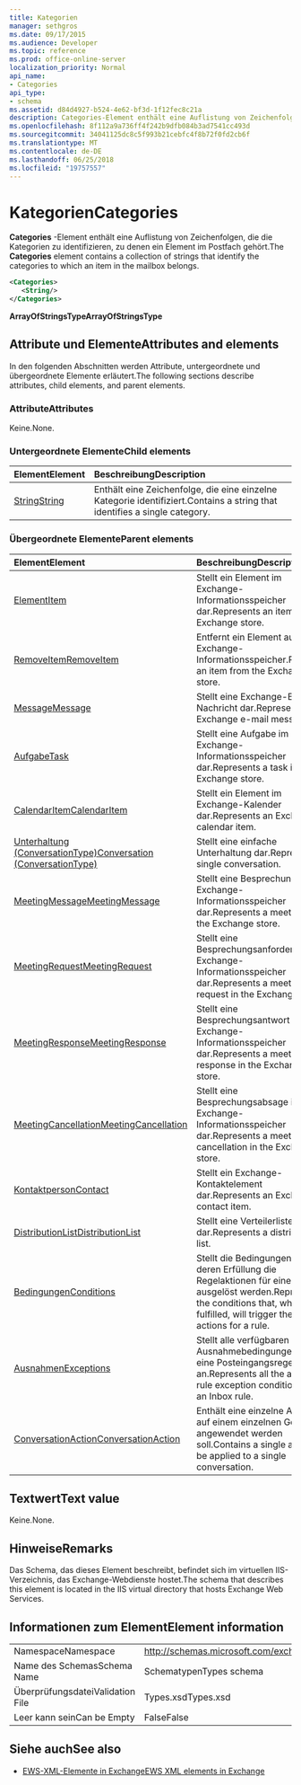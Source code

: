 ```yaml
---
title: Kategorien
manager: sethgros
ms.date: 09/17/2015
ms.audience: Developer
ms.topic: reference
ms.prod: office-online-server
localization_priority: Normal
api_name:
- Categories
api_type:
- schema
ms.assetid: d84d4927-b524-4e62-bf3d-1f12fec8c21a
description: Categories-Element enthält eine Auflistung von Zeichenfolgen, die die Kategorien zu identifizieren, zu denen ein Element im Postfach gehört.
ms.openlocfilehash: 8f112a9a736ff4f242b9dfb084b3ad7541cc493d
ms.sourcegitcommit: 34041125dc8c5f993b21cebfc4f8b72f0fd2cb6f
ms.translationtype: MT
ms.contentlocale: de-DE
ms.lasthandoff: 06/25/2018
ms.locfileid: "19757557"
---
```

# <a name="categories"></a><span data-ttu-id="08c29-103">Kategorien</span><span class="sxs-lookup"><span data-stu-id="08c29-103">Categories</span></span>

<span data-ttu-id="08c29-104">**Categories** -Element enthält eine Auflistung von Zeichenfolgen, die die Kategorien zu identifizieren, zu denen ein Element im Postfach gehört.</span><span class="sxs-lookup"><span data-stu-id="08c29-104">The **Categories** element contains a collection of strings that identify the categories to which an item in the mailbox belongs.</span></span> 
  
```XML
<Categories>
   <String/>
</Categories>
```

 <span data-ttu-id="08c29-105">**ArrayOfStringsType**</span><span class="sxs-lookup"><span data-stu-id="08c29-105">**ArrayOfStringsType**</span></span>
## <a name="attributes-and-elements"></a><span data-ttu-id="08c29-106">Attribute und Elemente</span><span class="sxs-lookup"><span data-stu-id="08c29-106">Attributes and elements</span></span>

<span data-ttu-id="08c29-107">In den folgenden Abschnitten werden Attribute, untergeordnete und übergeordnete Elemente erläutert.</span><span class="sxs-lookup"><span data-stu-id="08c29-107">The following sections describe attributes, child elements, and parent elements.</span></span>
  
### <a name="attributes"></a><span data-ttu-id="08c29-108">Attribute</span><span class="sxs-lookup"><span data-stu-id="08c29-108">Attributes</span></span>

<span data-ttu-id="08c29-109">Keine.</span><span class="sxs-lookup"><span data-stu-id="08c29-109">None.</span></span>
  
### <a name="child-elements"></a><span data-ttu-id="08c29-110">Untergeordnete Elemente</span><span class="sxs-lookup"><span data-stu-id="08c29-110">Child elements</span></span>

|<span data-ttu-id="08c29-111">**Element**</span><span class="sxs-lookup"><span data-stu-id="08c29-111">**Element**</span></span>|<span data-ttu-id="08c29-112">**Beschreibung**</span><span class="sxs-lookup"><span data-stu-id="08c29-112">**Description**</span></span>|
|:-----|:-----|
|[<span data-ttu-id="08c29-113">String</span><span class="sxs-lookup"><span data-stu-id="08c29-113">String</span></span>](string.md) <br/> |<span data-ttu-id="08c29-114">Enthält eine Zeichenfolge, die eine einzelne Kategorie identifiziert.</span><span class="sxs-lookup"><span data-stu-id="08c29-114">Contains a string that identifies a single category.</span></span>  <br/> |
   
### <a name="parent-elements"></a><span data-ttu-id="08c29-115">Übergeordnete Elemente</span><span class="sxs-lookup"><span data-stu-id="08c29-115">Parent elements</span></span>

|<span data-ttu-id="08c29-116">**Element**</span><span class="sxs-lookup"><span data-stu-id="08c29-116">**Element**</span></span>|<span data-ttu-id="08c29-117">**Beschreibung**</span><span class="sxs-lookup"><span data-stu-id="08c29-117">**Description**</span></span>|
|:-----|:-----|
|[<span data-ttu-id="08c29-118">Element</span><span class="sxs-lookup"><span data-stu-id="08c29-118">Item</span></span>](item.md) <br/> |<span data-ttu-id="08c29-119">Stellt ein Element im Exchange-Informationsspeicher dar.</span><span class="sxs-lookup"><span data-stu-id="08c29-119">Represents an item in the Exchange store.</span></span>  <br/> |
|[<span data-ttu-id="08c29-120">RemoveItem</span><span class="sxs-lookup"><span data-stu-id="08c29-120">RemoveItem</span></span>](removeitem.md) <br/> |<span data-ttu-id="08c29-121">Entfernt ein Element aus dem Exchange-Informationsspeicher.</span><span class="sxs-lookup"><span data-stu-id="08c29-121">Removes an item from the Exchange store.</span></span>  <br/> |
|[<span data-ttu-id="08c29-122">Message</span><span class="sxs-lookup"><span data-stu-id="08c29-122">Message</span></span>](message-ex15websvcsotherref.md) <br/> |<span data-ttu-id="08c29-123">Stellt eine Exchange-E-Mail-Nachricht dar.</span><span class="sxs-lookup"><span data-stu-id="08c29-123">Represents an Exchange e-mail message.</span></span>  <br/> |
|[<span data-ttu-id="08c29-124">Aufgabe</span><span class="sxs-lookup"><span data-stu-id="08c29-124">Task</span></span>](task.md) <br/> |<span data-ttu-id="08c29-125">Stellt eine Aufgabe im Exchange-Informationsspeicher dar.</span><span class="sxs-lookup"><span data-stu-id="08c29-125">Represents a task in the Exchange store.</span></span>  <br/> |
|[<span data-ttu-id="08c29-126">CalendarItem</span><span class="sxs-lookup"><span data-stu-id="08c29-126">CalendarItem</span></span>](calendaritem.md) <br/> |<span data-ttu-id="08c29-127">Stellt ein Element im Exchange-Kalender dar.</span><span class="sxs-lookup"><span data-stu-id="08c29-127">Represents an Exchange calendar item.</span></span>  <br/> |
|[<span data-ttu-id="08c29-128">Unterhaltung (ConversationType)</span><span class="sxs-lookup"><span data-stu-id="08c29-128">Conversation (ConversationType)</span></span>](conversation-conversationtype.md) <br/> |<span data-ttu-id="08c29-129">Stellt eine einfache Unterhaltung dar.</span><span class="sxs-lookup"><span data-stu-id="08c29-129">Represents a single conversation.</span></span>  <br/> |
|[<span data-ttu-id="08c29-130">MeetingMessage</span><span class="sxs-lookup"><span data-stu-id="08c29-130">MeetingMessage</span></span>](meetingmessage.md) <br/> |<span data-ttu-id="08c29-131">Stellt eine Besprechung im Exchange-Informationsspeicher dar.</span><span class="sxs-lookup"><span data-stu-id="08c29-131">Represents a meeting in the Exchange store.</span></span>  <br/> |
|[<span data-ttu-id="08c29-132">MeetingRequest</span><span class="sxs-lookup"><span data-stu-id="08c29-132">MeetingRequest</span></span>](meetingrequest.md) <br/> |<span data-ttu-id="08c29-133">Stellt eine Besprechungsanforderung im Exchange-Informationsspeicher dar.</span><span class="sxs-lookup"><span data-stu-id="08c29-133">Represents a meeting request in the Exchange store.</span></span>  <br/> |
|[<span data-ttu-id="08c29-134">MeetingResponse</span><span class="sxs-lookup"><span data-stu-id="08c29-134">MeetingResponse</span></span>](meetingresponse.md) <br/> |<span data-ttu-id="08c29-135">Stellt eine Besprechungsantwort im Exchange-Informationsspeicher dar.</span><span class="sxs-lookup"><span data-stu-id="08c29-135">Represents a meeting response in the Exchange store.</span></span>  <br/> |
|[<span data-ttu-id="08c29-136">MeetingCancellation</span><span class="sxs-lookup"><span data-stu-id="08c29-136">MeetingCancellation</span></span>](meetingcancellation.md) <br/> |<span data-ttu-id="08c29-137">Stellt eine Besprechungsabsage im Exchange-Informationsspeicher dar.</span><span class="sxs-lookup"><span data-stu-id="08c29-137">Represents a meeting cancellation in the Exchange store.</span></span>  <br/> |
|[<span data-ttu-id="08c29-138">Kontaktperson</span><span class="sxs-lookup"><span data-stu-id="08c29-138">Contact</span></span>](contact.md) <br/> |<span data-ttu-id="08c29-139">Stellt ein Exchange-Kontaktelement dar.</span><span class="sxs-lookup"><span data-stu-id="08c29-139">Represents an Exchange contact item.</span></span>  <br/> |
|[<span data-ttu-id="08c29-140">DistributionList</span><span class="sxs-lookup"><span data-stu-id="08c29-140">DistributionList</span></span>](distributionlist.md) <br/> |<span data-ttu-id="08c29-141">Stellt eine Verteilerliste dar.</span><span class="sxs-lookup"><span data-stu-id="08c29-141">Represents a distribution list.</span></span>  <br/> |
|[<span data-ttu-id="08c29-142">Bedingungen</span><span class="sxs-lookup"><span data-stu-id="08c29-142">Conditions</span></span>](conditions.md) <br/> |<span data-ttu-id="08c29-143">Stellt die Bedingungen dar, bei deren Erfüllung die Regelaktionen für eine Regel ausgelöst werden.</span><span class="sxs-lookup"><span data-stu-id="08c29-143">Represents the conditions that, when fulfilled, will trigger the rule actions for a rule.</span></span>  <br/> |
|[<span data-ttu-id="08c29-144">Ausnahmen</span><span class="sxs-lookup"><span data-stu-id="08c29-144">Exceptions</span></span>](exceptions.md) <br/> |<span data-ttu-id="08c29-145">Stellt alle verfügbaren Regel Ausnahmebedingungen für eine Posteingangsregel an.</span><span class="sxs-lookup"><span data-stu-id="08c29-145">Represents all the available rule exception conditions for an Inbox rule.</span></span>  <br/> |
|[<span data-ttu-id="08c29-146">ConversationAction</span><span class="sxs-lookup"><span data-stu-id="08c29-146">ConversationAction</span></span>](conversationaction.md) <br/> |<span data-ttu-id="08c29-147">Enthält eine einzelne Aktion auf einem einzelnen Gespräch angewendet werden soll.</span><span class="sxs-lookup"><span data-stu-id="08c29-147">Contains a single action to be applied to a single conversation.</span></span>  <br/> |
   
## <a name="text-value"></a><span data-ttu-id="08c29-148">Textwert</span><span class="sxs-lookup"><span data-stu-id="08c29-148">Text value</span></span>

<span data-ttu-id="08c29-149">Keine.</span><span class="sxs-lookup"><span data-stu-id="08c29-149">None.</span></span>
  
## <a name="remarks"></a><span data-ttu-id="08c29-150">Hinweise</span><span class="sxs-lookup"><span data-stu-id="08c29-150">Remarks</span></span>

<span data-ttu-id="08c29-151">Das Schema, das dieses Element beschreibt, befindet sich im virtuellen IIS-Verzeichnis, das Exchange-Webdienste hostet.</span><span class="sxs-lookup"><span data-stu-id="08c29-151">The schema that describes this element is located in the IIS virtual directory that hosts Exchange Web Services.</span></span>
  
## <a name="element-information"></a><span data-ttu-id="08c29-152">Informationen zum Element</span><span class="sxs-lookup"><span data-stu-id="08c29-152">Element information</span></span>

|||
|:-----|:-----|
|<span data-ttu-id="08c29-153">Namespace</span><span class="sxs-lookup"><span data-stu-id="08c29-153">Namespace</span></span>  <br/> |http://schemas.microsoft.com/exchange/services/2006/types  <br/> |
|<span data-ttu-id="08c29-154">Name des Schemas</span><span class="sxs-lookup"><span data-stu-id="08c29-154">Schema Name</span></span>  <br/> |<span data-ttu-id="08c29-155">Schematypen</span><span class="sxs-lookup"><span data-stu-id="08c29-155">Types schema</span></span>  <br/> |
|<span data-ttu-id="08c29-156">Überprüfungsdatei</span><span class="sxs-lookup"><span data-stu-id="08c29-156">Validation File</span></span>  <br/> |<span data-ttu-id="08c29-157">Types.xsd</span><span class="sxs-lookup"><span data-stu-id="08c29-157">Types.xsd</span></span>  <br/> |
|<span data-ttu-id="08c29-158">Leer kann sein</span><span class="sxs-lookup"><span data-stu-id="08c29-158">Can be Empty</span></span>  <br/> |<span data-ttu-id="08c29-159">False</span><span class="sxs-lookup"><span data-stu-id="08c29-159">False</span></span>  <br/> |
   
## <a name="see-also"></a><span data-ttu-id="08c29-160">Siehe auch</span><span class="sxs-lookup"><span data-stu-id="08c29-160">See also</span></span>



- [<span data-ttu-id="08c29-161">EWS-XML-Elemente in Exchange</span><span class="sxs-lookup"><span data-stu-id="08c29-161">EWS XML elements in Exchange</span></span>](ews-xml-elements-in-exchange.md)

